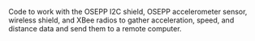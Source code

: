 Code to work with the OSEPP I2C shield, OSEPP accelerometer sensor, wireless shield, and XBee radios to
gather acceleration, speed, and distance data and send them to a remote computer.
